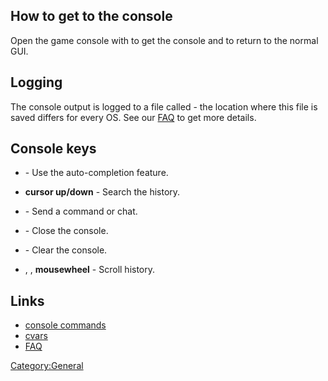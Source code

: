 ## How to get to the console

Open the game console with to get the console and to return to the
normal GUI.

## Logging

The console output is logged to a file called  - the location where this
file is saved differs for every OS. See our [FAQ](FAQ "wikilink") to get
more details.

## Console keys

- \- Use the auto-completion feature.

- **cursor up/down** - Search the history.

- \- Send a command or chat.

- \- Close the console.

- \- Clear the console.

- , , **mousewheel** - Scroll history.

## Links

- [console commands](commands "wikilink")
- [cvars](cvars "wikilink")
- [FAQ](FAQ "wikilink")

[Category:General](Category:General "wikilink")
